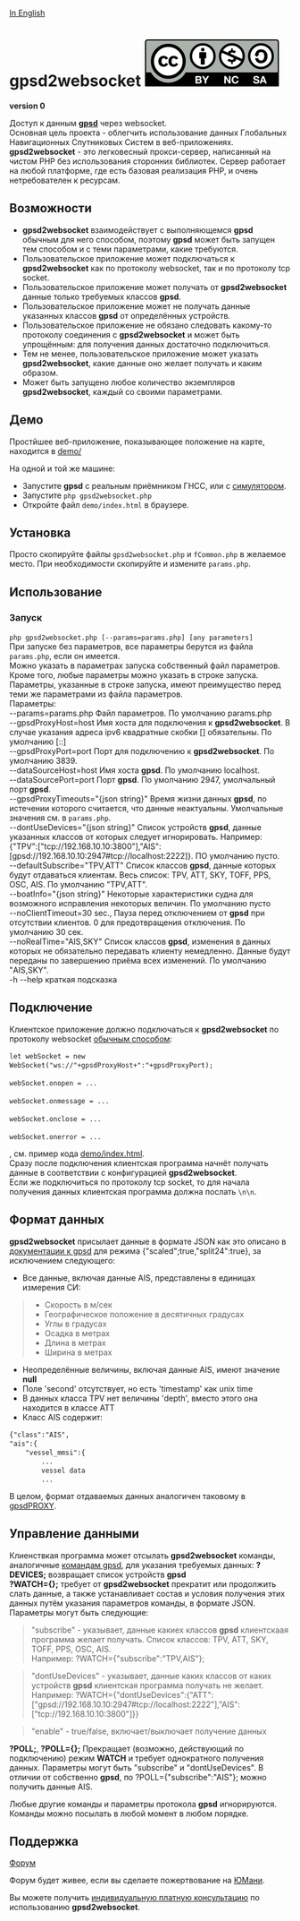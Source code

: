 [In English](README.md)  
# gpsd2websocket  [![License: CC BY-NC-SA 4.0](Cc-by-nc-sa_icon.svg)](https://creativecommons.org/licenses/by-nc-sa/4.0/deed.en)
**version 0**

Доступ к данным **[gpsd](https://gpsd.io/)** через websocket.  
Основная цель проекта - облегчить использование данных Глобальных Навигационных Спутниковых Систем в веб-приложениях.  
**gpsd2websocket** - это легковесный прокси-сервер, написанный на чистом PHP без использования сторонних библиотек. Сервер работает на любой платформе, где есть базовая реализация PHP, и очень нетребователен к ресурсам.

## Возможности
* **gpsd2websocket** взаимодействует с выполняющемся **gpsd** обычным для него способом, поэтому **gpsd** может быть запущен тем способом и с теми параметрами, какие требуются. 
* Пользовательское приложение может подключаться к **gpsd2websocket** как по протоколу websocket, так и по протоколу tcp socket.
* Пользовательское приложение может получать от **gpsd2websocket** данные только требуемых классов **gpsd**.
* Пользовательское приложение может не получать данные указанных классов **gpsd** от определённых устройств.
* Пользовательское приложение не обязано следовать какому-то протоколу соединения с **gpsd2websocket** и может быть упрощённым: для получения данных достаточно подключиться.
* Тем не менее, пользовательское приложение может указать **gpsd2websocket**, какие данные оно желает получать и каким образом.
* Может быть запущено любое количество экземпляров **gpsd2websocket**, каждый со своими параметрами.


## Демо
Простйшее веб-приложение, показывающее положение на карте, находится в [demo/](demo/)

На одной и той же машине:
* Запустите **gpsd** с реальным приёмником ГНСС, или с [симулятором](https://github.com/panaaj/nmeasimulator).
* Запустите `php gpsd2websocket.php`
* Откройте файл `demo/index.html` в браузере.


## Установка
Просто скопируйте файлы `gpsd2websocket.php` и `fCommon.php` в желаемое место. При необходимости скопируйте и измените `params.php`.


## Использование
### Запуск
`php gpsd2websocket.php [--params=params.php] [any parameters]`  
При запуске без параметров, все параметры берутся из файла `params.php`, если он имеется.  
Можно указать в параметрах запуска собственный файл параметров. Кроме того, любые параметры можно указать в строке запуска. Параметры, указанные в строке запуска, имеют преимущество перед теми же параметрами из файла параметров.  
Параметры:  
--params=params.php  Файл параметров. По умолчанию params.php  
--gpsdProxyHost=host  Имя хоста для подключения к **gpsd2websocket**. В случае указания адреса ipv6 квадратные скобки [] обязательны. По умолчанию [::]  
--gpsdProxyPort=port  Порт для подключению к **gpsd2websocket**. По умолчанию 3839.  
--dataSourceHost=host  Имя хоста **gpsd**. По умолчанию localhost.  
--dataSourcePort=port Порт **gpsd**. По умолчанию 2947, умолчальный порт **gpsd**.  
--gpsdProxyTimeouts="{json string}"  Время жизни данных **gpsd**, по истечении которого считается, что данные неактуальны. Умолчальные значения см. в `params.php`.  
--dontUseDevices="{json string}"  Список устройств **gpsd**, данные указанных классов от которых следует игнорировать. Например: {"TPV":["tcp://192.168.10.10:3800"],"AIS":[gpsd://192.168.10.10:2947#tcp://localhost:2222]}. ПО умолчанию пусто.  
--defaultSubscribe="TPV,ATT"  Список классов **gpsd**, данные которых будут отдаваться клиентам. Весь список: TPV, ATT, SKY, TOFF, PPS, OSC, AIS. По умолчанию "TPV,ATT".  
--boatInfo="{json string}"  Некоторые характеристики судна для возможного исправления некоторых величин. По умолчанию пусто  
--noClientTimeout=30  sec., Пауза перед отключением от **gpsd** при отсутствии клиентов. 0 для предотвращения отключения. По умолчанию 30 сек.  
--noRealTime="AIS,SKY"  Список классов **gpsd**, изменения в данных которых не обязательно передавать клиенту немедленно. Данные будут переданы по завершению приёма всех изменений. По умолчанию "AIS,SKY".  
-h --help  краткая подсказка

## Подключение
Клиентское приложение должно подключаться к **gpsd2websocket** по протоколу websocket [обычным способом](https://developer.mozilla.org/en-US/docs/Web/API/WebSockets_API):
```
let webSocket = new WebSocket("ws://"+gpsdProxyHost+":"+gpsdProxyPort);

webSocket.onopen = ...

webSocket.onmessage = ...

webSocket.onclose = ...

webSocket.onerror = ...
```
, см. пример кода [demo/index.html](demo/index.html).  
Сразу после подключения клиентская программа начнёт получать данные в соответствии с конфигурацией **gpsd2websocket**.  
Если же подключиться по протоколу tcp socket, то для начала получения данных клиентская программа должна послать `\n\n`.

## Формат данных
**gpsd2websocket** присылает данные в формате JSON как это описано в [документации к gpsd](https://gpsd.io/gpsd_json.html) для режима {"scaled";true,"split24":true}, за исключением следующего:
* Все данные, включая данные AIS, представлены в единицах измерения СИ:
>* Скорость в м/сек
>* Географическое положение в десятичных градусах
>* Углы в градусах
>* Осадка в метрах
>* Длина в метрах
>* Ширина в метрах
* Неопределённые величины, включая данные AIS, имеют значение __null__
* Поле 'second' отсутствует, но есть 'timestamp' как unix time
* В данных класса TPV нет величины 'depth', вместо этого она находится в классе ATT
* Класс AIS содержит:
```
{"class":"AIS",
"ais":{
	"vessel_mmsi":{
		...
		vessel data
		...
```
В целом, формат отдаваемых данных аналогичен таковому в [gpsdPROXY](https://github.com/VladimirKalachikhin/gpsdPROXY).

## Управление данными
Клиенствкая программа может отсылать **gpsd2websocket** команды, аналогичные [командам gpsd](https://gpsd.io/gpsd_json.html#_core_protocol_commands), для указания требуемых данных:
**?DEVICES;** возвращает список устройств **gpsd**  
**?WATCH={};** требует от **gpsd2websocket** прекратит или продолжить слать данные, а также устанавливает состав и условия получения этих данных путём указания параметров команды, в формате JSON. Параметры могут быть следующие:  

> "subscribe" - указывает, данные какиех классов **gpsd** клиентскаая программа желает получать. Список классов: TPV, ATT, SKY, TOFF, PPS, OSC, AIS.  
> Например: ?WATCH={"subscribe":"TPV,AIS"};  

> "dontUseDevices" - указывает, данные каких классов от каких устройств **gpsd** клиентская программа получать не желает.  
> Например: ?WATCH={"dontUseDevices":{"ATT":["gpsd://192.168.10.10:2947#tcp://localhost:2222"],"AIS":["tcp://192.168.10.10:3800"]}}  

> "enable" - true/false, включает/выключает получение данных  

**?POLL;**, **?POLL={};** Прекращает (возможно, действующий по подключению) режим **WATCH** и требует однократного получения данных. Параметры могут быть "subscribe" и "dontUseDevices". В отличии от собственно **gpsd**, по ?POLL={"subscribe":"AIS"}; можно получить данные AIS.

Любые другие команды и параметры протокола **gpsd** игнорируются. Команды можно посылать в любой момент в любом порядке.



## Поддержка
[Форум](https://github.com/VladimirKalachikhin/Galadriel-map/discussions)

Форум будет живее, если вы сделаете пожертвование на [ЮМани](https://sobe.ru/na/galadrielmap).

Вы можете получить [индивидуальную платную консультацию](https://kwork.ru/training-consulting/20093293/konsultatsii-po-ustanovke-i-ispolzovaniyu-galadrielmap) по использованию **gpsd2websocket**.

